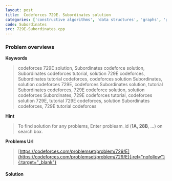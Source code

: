 ```yaml
---
layout: post
title:  Codeforces 729E. Subordinates solution
categories: ['constructive algorithms', 'data structures', 'graphs', 'greedy', 'sortings']
code: Subordinates
src: 729E-Subordinates.cpp
---
```

### **Problem overviews**

**Keywords**
> codeforces 729E solution, Subordinates codeforce solution, Subordinates codeforces tutorial, solution 729E codeforces, Subordinates tutorial codeforces, codeforces solution Subordinates, solution codeforces 729E, codeforces Subordinates solution, tutorial Subordinates codeforces, 729E codeforce solution, solution codeforces Subordinates, 729E codeforces tutorial, codeforces solution 729E, tutorial 729E codeforces, solution Subordinates codeforces, 729E tutorial codeforces

**Hint**
> To find solution for any problems, Enter probleam_id (**1A, 28B**, ...) on search box. 

**Problems Url**
> [https://codeforces.com/problemset/problem/729/E](https://codeforces.com/problemset/problem/729/E){:rel="nofollow"}{:target="_blank"}

#### **Solution**



